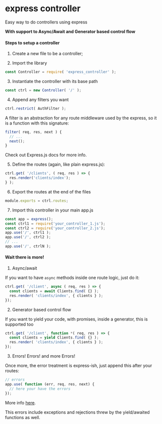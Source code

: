 express controller
==================

Easy way to do controllers using express

**With support to Async/Await and Generator based control flow**

#### Steps to setup a controller

1. Create a new file to be a controller;

2. Import the library

```js
const Controller = require( 'express_controller' );
```
3. Instantiate the controller with its base path

```js
const ctrl = new Controller( '/' );
```

4. Append any filters you want

```js
ctrl.restrict( AuthFilter );
```

A filter is an abstraction for any route middleware used by the express, so it is a function with this signature:

```js
filter( req, res, next ) {
  // ...
  next();
}
```

Check out Express.js docs for more info.

5. Define the routes (again, like plain express.js):

```js
ctrl.get( '/clients', ( req, res ) => {
  res.render('clients/index');
} );
```

6. Export the routes at the end of the files

```js
module.exports = ctrl.routes;
```
7. Import this controller in your main app.js

```js
const app = express();
const ctrl1 = require('your_controller_1.js');
const ctrl2 = require('your_controller_2.js');
app.use('/', ctrl1 );
app.use('/', ctrl2 );
// ...
app.use('/', ctrlN );
```

#### Wait there is more!

1. Async/await

If you want to have `async` methods inside one route logic, just do it:

```js
ctrl.get( '/client', async ( req, res ) => {
  const clients = await Clients.find( {} );
  res.render( 'clients/index', { clients } );
});
```

2. Generator based control flow

If you want to yield your code, with promises, inside a generator, this is supported too

```js
ctrl.get( '/client', function *( req, res ) => {
  const clients = yield Clients.find( {} );
  res.render( 'clients/index', { clients } );
});
```

3. Errors! Errors! and more Errors!

Once more, the error treatment is express-ish, just append this after your routes:

```js
// errors
app.use( function (err, req, res, next) {
  // here your have the errors
});
```

More info [here](https://expressjs.com/en/guide/error-handling.html, "Express.js error handling").

This errors include exceptions and rejections threw by the yield/awaited functions as well.
